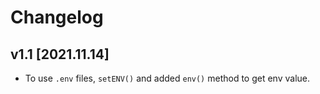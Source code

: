 # Changelog

## v1.1 [2021.11.14]

- To use `.env` files, `setENV()` and added `env()` method to get env value.
